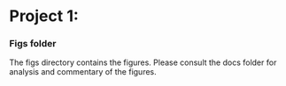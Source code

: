 # Project 1: 
### Figs folder

The figs directory contains the figures. Please consult the docs folder for analysis and commentary of the figures.
